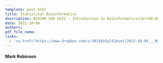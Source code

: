 ```yaml
---
template: post.html
title: Statistical Bioinformatics
description: BIO390 UZH HS22 - Introduction to Bioinformatics</br>08:00-09:45 @ UZH Irchel Y03-G-85
date: 2022-10-04
authors:
pdf_file_name: 
links:
  - '<a href="https://www.dropbox.com/s/3813dz5yl51huot/2022-10-04___Mark-Robinson__Statistics-Bioinformatics__UZH-BIO390-HS22-lecture-03.pdf?dl=0" target="_blank">[2022 lecture slides]</a>'
---
```


#### Mark Robinson

<!--more-->


